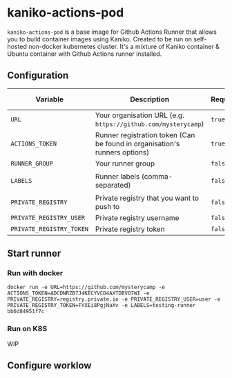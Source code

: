 # kaniko-actions-pod

`kaniko-actions-pod` is a base image for Github Actions Runner that allows you to build container images using Kaniko. Created to be run on self-hosted non-docker kubernetes cluster. It's a mixture of Kaniko container & Ubuntu container with Github Actions runner installed.

## Configuration
| Variable                 | Description                                                                | Required | Default value        |
|--------------------------|----------------------------------------------------------------------------|----------|----------------------|
| `URL`                    | Your organisation URL (e.g. `https://github.com/mysterycamp`)              | `true`   | -                    |
| `ACTIONS_TOKEN`          | Runner registration token (Can be found in organisation's runners options) | `true`   | -                    |
| `RUNNER_GROUP`           | Your runner group                                                          | `false`  | `default`            |
| `LABELS`                 | Runner labels (comma-separated)                                            | `false`  | `self-hosted-kaniko` |
| `PRIVATE_REGISTRY`       | Private registry that you want to push to                                  | `false`  | -                    |
| `PRIVATE_REGISTRY_USER`  | Private registry username                                                  | `false`  | -                    |
| `PRIVATE_REGISTRY_TOKEN` | Private registry token                                                     | `false`  | -                    |

## Start runner

### Run with docker

```
docker run -e URL=https://github.com/mysterycamp -e ACTIONS_TOKEN=ADCDNRZB7J4KECYVCD4AXTDBVO7WI -e PRIVATE_REGISTRY=registry.private.io -e PRIVATE_REGISTRY_USER=user -e PRIVATE_REGISTRY_TOKEN=FYXEi8PgjNaXv -e LABELS=testing-runner bb6d84951f7c
```

### Run on K8S
WIP

## Configure worklow
